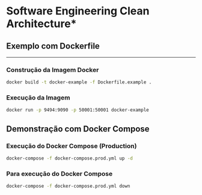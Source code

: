 ﻿# Software Engineering Clean Architecture*


## Exemplo com Dockerfile
---

### Construção da Imagem Docker
```bash
docker build -t docker-example -f Dockerfile.example .
```

### Execução da Imagem
```bash
docker run -p 9494:9090 -p 50001:50001 docker-example
```

## Demonstração com Docker Compose

### Execução do Docker Compose (Production)
```bash
docker-compose -f docker-compose.prod.yml up -d
```

### Para execução do Docker Compose
```bash
docker-compose -f docker-compose.prod.yml down
```

